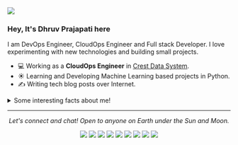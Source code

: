 <img src="https://github.com/imdhruv99/imdhruv99/blob/master/readme/photo.jpg">

### Hey, It's Dhruv Prajapati here
I am DevOps Engineer, CloudOps Engineer and Full stack Developer. I love experimenting with new technologies and building small projects.

- 💻 Working as a **CloudOps Engineer** in [Crest Data System](https://www.crestdatasys.com/a).
- ☀️ Learning and Developing Machine Learning based projects in Python.
- ✍️ Writing tech blog posts over Internet.

<details>
  <summary>Some interesting facts about me!</summary>
  <br>
  
  - In mean time, I create visual and artistic images using photoshop, you can check those are on **[My Instagram](https://www.instagram.com/imdhruv_28/)**.
  
  - While Coding, Listening Music and developing useful code. ⭐️
  
  - Reading Novels, Action and Adventure, Autobiography & Biography, Comics, Detective and Mystery, Fantasy, Historical Fiction, Romance, Sci-Fi, History books.
  
  - Learning Physics and getting knowledge about Space, Cosmos and Astronomy is My Night Job. 🌌 ☄️ 🔭

  ![My github stats](https://github-readme-stats.vercel.app/api?username=imdhruv99&show_icons=true)
</details>
 

<hr>
<p align="center">
  <i>Let's connect and chat! Open to anyone on Earth under the Sun and Moon.</i>

  <p align="center">
    <a href="https://twitter.com/imdhruv_28" alt="Twitter"><img src="https://github.com/imdhruv99/imdhruv99/blob/master/readme/twitter.png"></a>
    <a href="https://www.linkedin.com/in/dhruv-prajapati-151b88176/" alt="Linkedin"><img src="https://github.com/imdhruv99/imdhruv99/blob/master/readme/linkedin.png"></a>
    <a href="https://www.instagram.com/imdhruv_28" alt="Instagram"><img src="https://github.com/imdhruv99/imdhruv99/blob/master/readme/insta.png"></a>
    <a href="https://www.behance.net/dhruvprajapati1" alt="Behance"><img src="https://github.com/imdhruv99/imdhruv99/blob/master/readme/behance.png"></a>
    <a href="https://dribbble.com/DHRUV_PRAJAPATI" alt="Dribble"><img src="https://github.com/imdhruv99/imdhruv99/blob/master/readme/dribbble.png"></a>
    <a href="https://www.facebook.com/dhruv.prajapati.2899/" alt="Facebook"><img src="https://github.com/imdhruv99/imdhruv99/blob/master/readme/facebook.png"></a>
    <a href="https://github.com/imdhruv99" alt="GitHub"><img src="https://github.com/imdhruv99/imdhruv99/blob/master/readme/github.png"></a>
    <a href="https://medium.com/@dpdhruvprajapati" alt="Medium"><img src="https://github.com/imdhruv99/imdhruv99/blob/master/readme/medium.png"></a>
    <a href="https://dev.to/imdhruv99" alt="Dev"><img src="https://github.com/imdhruv99/imdhruv99/blob/master/readme/dev.png"></a>

  </p>
  
</p>

